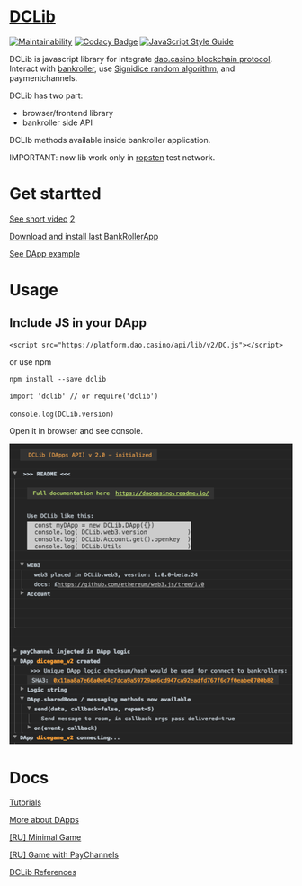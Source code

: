 # [DCLib](https://github.com/DaoCasino/DCLib) 

[![Maintainability](https://api.codeclimate.com/v1/badges/ea47df84b3790c8a0692/maintainability)](https://codeclimate.com/github/DaoCasino/DCLib/maintainability)
[![Codacy Badge](https://api.codacy.com/project/badge/Grade/1c2bd80b33b54f1787d93b93be7c765f)](https://www.codacy.com/app/DCLabs/DCLib?utm_source=github.com&amp;utm_medium=referral&amp;utm_content=DaoCasino/DCLib&amp;utm_campaign=Badge_Grade)
[![JavaScript Style Guide](https://img.shields.io/badge/code_style-standard-brightgreen.svg)](https://standardjs.com)


DCLib is javascript library for integrate [dao.casino blockchain protocol](https://github.com/DaoCasino/Whitepaper).
Interact with [bankroller](https://github.com/DaoCasino/BankRollerApp), use [Signidice random algorithm](https://github.com/DaoCasino/Whitepaper/blob/master/DAO.Casino%20WP.md#35-algorithm-implemented-in-mvp-of-daocasino-protocol), and paymentchannels.

DCLib has two part:
  * browser/frontend library
  * bankroller side API

DCLIb methods available inside bankroller application. 

IMPORTANT: now lib work only in [ropsten](https://ropsten.etherscan.io/) test network.

# Get startted
[See short video](https://www.youtube.com/watch?v=vD2kI_4IEFA) [2](https://youtu.be/HKggfOgGRhI)

[Download and install last BankRollerApp](https://github.com/DaoCasino/BankRollerApp/releases)

[See DApp example](https://github.com/DaoCasino/BankRollerApp/blob/master/DApps/example.zip)


# Usage

## Include JS in your DApp
```
<script src="https://platform.dao.casino/api/lib/v2/DC.js"></script>
```
or use npm 
```
npm install --save dclib
```
```
import 'dclib' // or require('dclib')

console.log(DCLib.version)
```

Open it in browser and see console.

<img src="https://raw.githubusercontent.com/DaoCasino/DCLib/master/manual/asset/console.log.init.png">


# Docs
[Tutorials](https://daocasino.readme.io/v2.0/docs/overview)

[More about DApps](https://github.com/DaoCasino/BankRollerApp/tree/master/DApps)

[[RU] Minimal Game](https://daocasino.readme.io/v2.0/docs/minimum-viable-game)


[[RU] Game with PayChannels](https://daocasino.readme.io/v2.1/docs/game-with-paychannels)


[DCLib References](https://ipfs.infura.io/ipfs/QmRYB24gqeuYHqFm2q48BmnFejL6P2mJtsjzvcjLB6MDm4)

